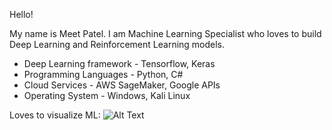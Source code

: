 Hello!

My name is Meet Patel. I am Machine Learning Specialist who loves to build Deep Learning and Reinforcement Learning models. 
- Deep Learning framework - Tensorflow, Keras
- Programming Languages - Python, C#
- Cloud Services - AWS SageMaker, Google APIs
- Operating System - Windows, Kali Linux

Loves to visualize ML:
![Alt Text](https://media.giphy.com/media/vFKqnCdLPNOKc/giphy.gif)
